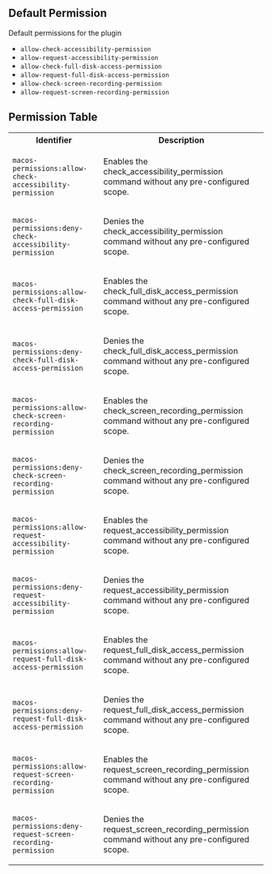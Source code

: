 ## Default Permission

Default permissions for the plugin

- `allow-check-accessibility-permission`
- `allow-request-accessibility-permission`
- `allow-check-full-disk-access-permission`
- `allow-request-full-disk-access-permission`
- `allow-check-screen-recording-permission`
- `allow-request-screen-recording-permission`

## Permission Table

<table>
<tr>
<th>Identifier</th>
<th>Description</th>
</tr>


<tr>
<td>

`macos-permissions:allow-check-accessibility-permission`

</td>
<td>

Enables the check_accessibility_permission command without any pre-configured scope.

</td>
</tr>

<tr>
<td>

`macos-permissions:deny-check-accessibility-permission`

</td>
<td>

Denies the check_accessibility_permission command without any pre-configured scope.

</td>
</tr>

<tr>
<td>

`macos-permissions:allow-check-full-disk-access-permission`

</td>
<td>

Enables the check_full_disk_access_permission command without any pre-configured scope.

</td>
</tr>

<tr>
<td>

`macos-permissions:deny-check-full-disk-access-permission`

</td>
<td>

Denies the check_full_disk_access_permission command without any pre-configured scope.

</td>
</tr>

<tr>
<td>

`macos-permissions:allow-check-screen-recording-permission`

</td>
<td>

Enables the check_screen_recording_permission command without any pre-configured scope.

</td>
</tr>

<tr>
<td>

`macos-permissions:deny-check-screen-recording-permission`

</td>
<td>

Denies the check_screen_recording_permission command without any pre-configured scope.

</td>
</tr>

<tr>
<td>

`macos-permissions:allow-request-accessibility-permission`

</td>
<td>

Enables the request_accessibility_permission command without any pre-configured scope.

</td>
</tr>

<tr>
<td>

`macos-permissions:deny-request-accessibility-permission`

</td>
<td>

Denies the request_accessibility_permission command without any pre-configured scope.

</td>
</tr>

<tr>
<td>

`macos-permissions:allow-request-full-disk-access-permission`

</td>
<td>

Enables the request_full_disk_access_permission command without any pre-configured scope.

</td>
</tr>

<tr>
<td>

`macos-permissions:deny-request-full-disk-access-permission`

</td>
<td>

Denies the request_full_disk_access_permission command without any pre-configured scope.

</td>
</tr>

<tr>
<td>

`macos-permissions:allow-request-screen-recording-permission`

</td>
<td>

Enables the request_screen_recording_permission command without any pre-configured scope.

</td>
</tr>

<tr>
<td>

`macos-permissions:deny-request-screen-recording-permission`

</td>
<td>

Denies the request_screen_recording_permission command without any pre-configured scope.

</td>
</tr>
</table>

